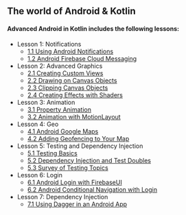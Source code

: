 ## The world of Android & Kotlin

#### Advanced Android in Kotlin includes the following lessons:

- Lesson 1: Notifications
  - [1.1 Using Android Notifications](https://codelabs.developers.google.com/codelabs/advanced-android-kotlin-training-notifications/#0)
  - [1.2 Android Firebase Cloud Messaging](https://codelabs.developers.google.com/codelabs/advanced-android-kotlin-training-notifications-fcm/#0)
- Lesson 2: Advanced Graphics
  - [2.1 Creating Custom Views](https://codelabs.developers.google.com/codelabs/advanced-andoid-kotlin-training-custom-views/#0)
  - [2.2 Drawing on Canvas Objects](https://codelabs.developers.google.com/codelabs/advanced-android-kotlin-training-canvas/#0)
  - [2.3 Clipping Canvas Objects](https://codelabs.developers.google.com/codelabs/advanced-android-kotlin-training-clipping-canvas-objects/#0)
  - [2.4 Creating Effects with Shaders](https://codelabs.developers.google.com/codelabs/advanced-android-kotlin-training-shaders/#0)
- Lesson 3: Animation
  - [3.1 Property Animation](https://codelabs.developers.google.com/codelabs/advanced-android-kotlin-training-property-animation/#0)
  - [3.2 Animation with MotionLayout](https://codelabs.developers.google.com/codelabs/motion-layout/#0)
- Lesson 4: Geo
  - [4.1 Android Google Maps](https://codelabs.developers.google.com/codelabs/advanced-android-kotlin-training-maps/#0)
  - [4.2 Adding Geofencing to Your Map](https://codelabs.developers.google.com/codelabs/advanced-android-kotlin-training-geofencing/#0)
- Lesson 5: Testing and Dependency Injection
  - [5.1 Testing Basics](https://codelabs.developers.google.com/codelabs/advanced-android-kotlin-training-testing-basics/#2)
  - [5.2 Dependency Injection and Test Doubles](https://codelabs.developers.google.com/codelabs/advanced-android-kotlin-training-testing-test-doubles/#0)
  - [5.3 Survey of Testing Topics](https://codelabs.developers.google.com/codelabs/advanced-android-kotlin-training-testing-survey/#0)
- Lesson 6: Login
  - [6.1 Android Login with FirebaseUI](https://codelabs.developers.google.com/codelabs/advanced-android-kotlin-training-login/#0)
  - [6.2 Android Conditional Navigation with Login](https://codelabs.developers.google.com/codelabs/advanced-android-kotlin-training-login-navigation/#0)
- Lesson 7: Dependency Injection
  - [7.1 Using Dagger in an Android App](https://codelabs.developers.google.com/codelabs/android-dagger/#0)
